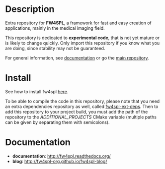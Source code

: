 Description
===========

Extra repository for **FW4SPL**, a framework for fast and easy creation of applications, mainly in the medical imaging field.

This repository is dedicated to **experimental code**, that is not yet mature or is likely to change quickly. Only import this repository if you 
know what you are doing, since stability may not be guaranteed.

For general information, see [documentation](http://fw4spl.readthedocs.org/) or go the [main repository](https://github.com/fw4spl-org/fw4spl).

Install
=======

See how to install fw4spl [here](http://fw4spl.readthedocs.org/en/dev/Installation/index.html).

To be able to compile the code in this repository, please note that you need an extra dependencies repository as well, called [fw4spl-ext-deps](https://github.com/fw4spl-org/fw4spl-ext-deps). Then to add this repository to your project build, you must add the path of the repository to the *ADDITIONAL_PROJECTS* CMake variable (multiple paths can be given by separating them with semicolons).

Documentation
=============

* **documentation**: http://fw4spl.readthedocs.org/
* **blog**: http://fw4spl-org.github.io/fw4spl-blog/

